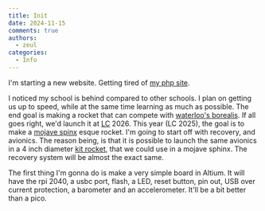 ```yaml
---
title: Init
date: 2024-11-15
comments: true
authors:
  - zeul
categories:
  - Info
---
```


I'm starting a new website. Getting tired of [my php site](https://zeul.ca/).

I noticed my school is behind compared to other schools. I plan on getting us up to speed, while at the same time learning as much as possible. The end goal is making a rocket that can compete with [waterloo's borealis](https://www.waterloorocketry.com/pdfs/2024_project_report.pdf). If all goes right, we'd launch it at [LC](http://www.launchcanada.org/) 2026. This year (LC 2025), the goal is to make a [mojave spinx](https://www.halfcatrocketry.com/mojave-sphinx) esque rocket. I'm going to start off with recovery, and avionics. The reason being, is that it is possible to launch the same avionics in a 4 inch diameter [kit rocket](https://www.apogeerockets.com/Rocket-Kits/Skill-Level-4-Model-Rocket-Kits/Katana), that we could use in a mojave sphinx. The recovery system will be almost the exact same. 

The first thing I'm gonna do is make a very simple board in Altium. It will have the rpi 2040, a usbc port, flash, a LED, reset button, pin out, USB over current protection, a barometer and an accelerometer. It'll be a bit better than a pico.